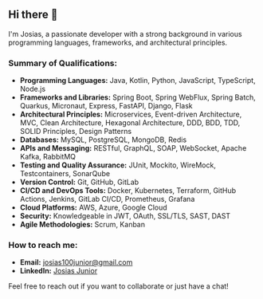 <!--
**Jvnyor/Jvnyor** is a ✨ _special_ ✨ repository because its `README.md` (this file) appears on your GitHub profile.

Here are some ideas to get you started:

- 🔭 I’m currently working on ...
- 🌱 I’m currently learning ...
- 👯 I’m looking to collaborate on ...
- 🤔 I’m looking for help with ...
- 💬 Ask me about ...
- 📫 How to reach me: ...
- 😄 Pronouns: ...
- ⚡ Fun fact: ...
-->

## Hi there 👋

I'm Josias, a passionate developer with a strong background in various programming languages, frameworks, and architectural principles.

### Summary of Qualifications:

- **Programming Languages:** Java, Kotlin, Python, JavaScript, TypeScript, Node.js
- **Frameworks and Libraries:** Spring Boot, Spring WebFlux, Spring Batch, Quarkus, Micronaut, Express, FastAPI, Django, Flask
- **Architectural Principles:** Microservices, Event-driven Architecture, MVC, Clean Architecture, Hexagonal Architecture, DDD, BDD, TDD, SOLID Principles, Design Patterns
- **Databases:** MySQL, PostgreSQL, MongoDB, Redis
- **APIs and Messaging:** RESTful, GraphQL, SOAP, WebSocket, Apache Kafka, RabbitMQ
- **Testing and Quality Assurance:** JUnit, Mockito, WireMock, Testcontainers, SonarQube
- **Version Control:** Git, GitHub, GitLab
- **CI/CD and DevOps Tools:** Docker, Kubernetes, Terraform, GitHub Actions, Jenkins, GitLab CI/CD, Prometheus, Grafana
- **Cloud Platforms:** AWS, Azure, Google Cloud
- **Security:** Knowledgeable in JWT, OAuth, SSL/TLS, SAST, DAST
- **Agile Methodologies:** Scrum, Kanban 

### How to reach me:

- **Email:** [josias100junior@gmail.com](mailto:josias100junior@gmail.com)
- **LinkedIn:** [Josias Junior](https://linkedin.com/in/josias100junior)

Feel free to reach out if you want to collaborate or just have a chat!
